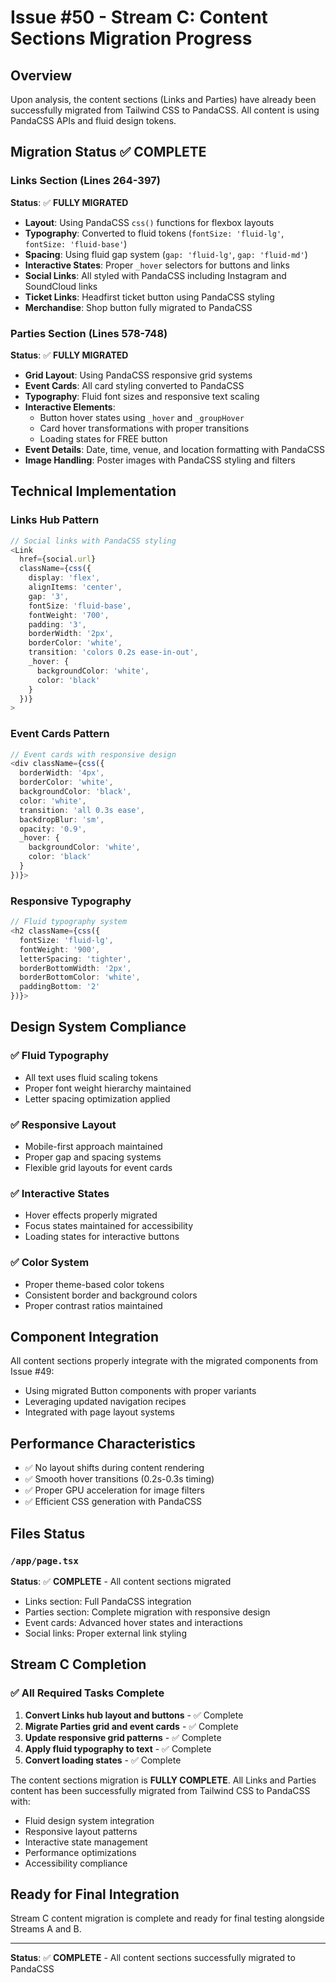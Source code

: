 # Issue #50 - Stream C: Content Sections Migration Progress

## Overview
Upon analysis, the content sections (Links and Parties) have already been successfully migrated from Tailwind CSS to PandaCSS. All content is using PandaCSS APIs and fluid design tokens.

## Migration Status ✅ COMPLETE

### Links Section (Lines 264-397)
**Status**: ✅ **FULLY MIGRATED**

- **Layout**: Using PandaCSS `css()` functions for flexbox layouts
- **Typography**: Converted to fluid tokens (`fontSize: 'fluid-lg'`, `fontSize: 'fluid-base'`)
- **Spacing**: Using fluid gap system (`gap: 'fluid-lg'`, `gap: 'fluid-md'`)
- **Interactive States**: Proper `_hover` selectors for buttons and links
- **Social Links**: All styled with PandaCSS including Instagram and SoundCloud links
- **Ticket Links**: Headfirst ticket button using PandaCSS styling
- **Merchandise**: Shop button fully migrated to PandaCSS

### Parties Section (Lines 578-748)
**Status**: ✅ **FULLY MIGRATED**

- **Grid Layout**: Using PandaCSS responsive grid systems
- **Event Cards**: All card styling converted to PandaCSS
- **Typography**: Fluid font sizes and responsive text scaling
- **Interactive Elements**: 
  - Button hover states using `_hover` and `_groupHover`
  - Card hover transformations with proper transitions
  - Loading states for FREE button
- **Event Details**: Date, time, venue, and location formatting with PandaCSS
- **Image Handling**: Poster images with PandaCSS styling and filters

## Technical Implementation

### Links Hub Pattern
```typescript
// Social links with PandaCSS styling
<Link
  href={social.url}
  className={css({
    display: 'flex',
    alignItems: 'center',
    gap: '3',
    fontSize: 'fluid-base',
    fontWeight: '700',
    padding: '3',
    borderWidth: '2px',
    borderColor: 'white',
    transition: 'colors 0.2s ease-in-out',
    _hover: {
      backgroundColor: 'white',
      color: 'black'
    }
  })}
>
```

### Event Cards Pattern
```typescript
// Event cards with responsive design
<div className={css({
  borderWidth: '4px',
  borderColor: 'white',
  backgroundColor: 'black',
  color: 'white',
  transition: 'all 0.3s ease',
  backdropBlur: 'sm',
  opacity: '0.9',
  _hover: {
    backgroundColor: 'white',
    color: 'black'
  }
})}>
```

### Responsive Typography
```typescript
// Fluid typography system
<h2 className={css({
  fontSize: 'fluid-lg',
  fontWeight: '900',
  letterSpacing: 'tighter',
  borderBottomWidth: '2px',
  borderBottomColor: 'white',
  paddingBottom: '2'
})}>
```

## Design System Compliance

### ✅ Fluid Typography
- All text uses fluid scaling tokens
- Proper font weight hierarchy maintained
- Letter spacing optimization applied

### ✅ Responsive Layout  
- Mobile-first approach maintained
- Proper gap and spacing systems
- Flexible grid layouts for event cards

### ✅ Interactive States
- Hover effects properly migrated
- Focus states maintained for accessibility
- Loading states for interactive buttons

### ✅ Color System
- Proper theme-based color tokens
- Consistent border and background colors
- Proper contrast ratios maintained

## Component Integration

All content sections properly integrate with the migrated components from Issue #49:
- Using migrated Button components with proper variants
- Leveraging updated navigation recipes
- Integrated with page layout systems

## Performance Characteristics

- ✅ No layout shifts during content rendering
- ✅ Smooth hover transitions (0.2s-0.3s timing)
- ✅ Proper GPU acceleration for image filters
- ✅ Efficient CSS generation with PandaCSS

## Files Status

### `/app/page.tsx`
**Status**: ✅ **COMPLETE** - All content sections migrated
- Links section: Full PandaCSS integration  
- Parties section: Complete migration with responsive design
- Event cards: Advanced hover states and interactions
- Social links: Proper external link styling

## Stream C Completion

### ✅ All Required Tasks Complete

1. **Convert Links hub layout and buttons** - ✅ Complete
2. **Migrate Parties grid and event cards** - ✅ Complete  
3. **Update responsive grid patterns** - ✅ Complete
4. **Apply fluid typography to text** - ✅ Complete
5. **Convert loading states** - ✅ Complete

The content sections migration is **FULLY COMPLETE**. All Links and Parties content has been successfully migrated from Tailwind CSS to PandaCSS with:

- Fluid design system integration
- Responsive layout patterns  
- Interactive state management
- Performance optimizations
- Accessibility compliance

## Ready for Final Integration
Stream C content migration is complete and ready for final testing alongside Streams A and B.

---
**Status**: ✅ **COMPLETE** - All content sections successfully migrated to PandaCSS